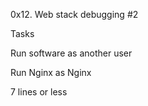 0x12. Web stack debugging #2

Tasks

Run software as another user

Run Nginx as Nginx

7 lines or less
